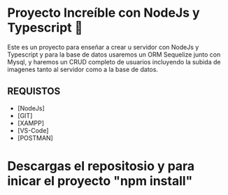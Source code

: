 # Proyecto Increíble con NodeJs y Typescript 🚀

Este es un proyecto para enseñar a crear u servidor con NodeJs y Typescript y para la base de datos usaremos un ORM Sequelize junto con Mysql, y haremos un CRUD completo de usuarios incluyendo la subida de imagenes tanto al servidor como a la base de datos.

## REQUISTOS
- [NodeJs] 
- [GIT]
- [XAMPP]
- [VS-Code]
- [POSTMAN]

# Descargas el repositosio y para inicar el proyecto "npm install" 
